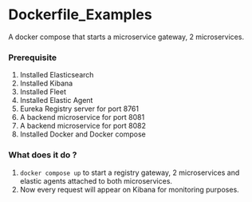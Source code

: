 # Dockerfile_Examples
A docker compose that starts a microservice gateway, 2 microservices.

### Prerequisite
1. Installed Elasticsearch
2. Installed Kibana
3. Installed Fleet
4. Installed Elastic Agent
5. Eureka Registry server for port 8761
6. A backend microservice for port 8081
7. A backend microservice for port 8082
8. Installed Docker and Docker compose

### What does it do ?
1. `docker compose up` to start a registry gateway, 2 microservices and elastic agents attached to both microservices.
2. Now every request will appear on Kibana for monitoring purposes.

